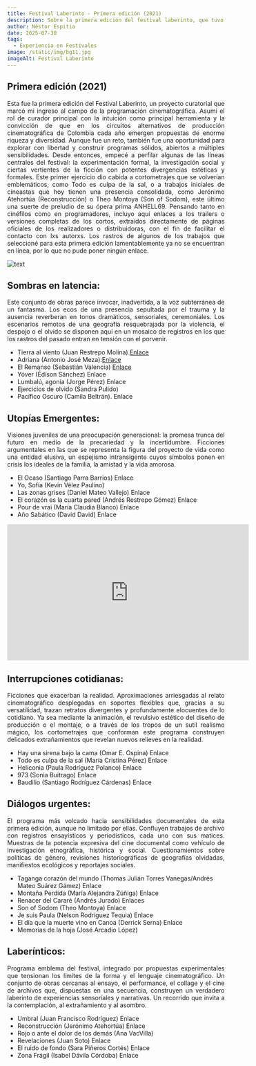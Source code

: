 ```yaml
---
title: Festival Laberinto - Primera edición (2021)
description: Sobre la primera edición del festival laberinto, que tuvo lugar en el 2021.
author: Néstor Espitia
date: 2025-07-30
tags:
  - Experiencia en Festivales
image: /static/img/bg11.jpg
imageAlt: Festival Laberinto
---
```


## Primera edición (2021)

<p style='text-align: justify;'> Esta fue la primera edición del Festival Laberinto, un proyecto curatorial que marcó mi ingreso al campo de la programación cinematográfica. Asumí el rol de curador principal con la intuición como principal herramienta y la convicción de que en los circuitos alternativos de producción cinematográfica de Colombia cada año emergen propuestas de enorme riqueza y diversidad. Aunque fue un reto, también fue una oportunidad para explorar con libertad y construir programas sólidos, abiertos a múltiples sensibilidades. Desde entonces, empecé a perfilar algunas de las líneas centrales del festival: la experimentación formal, la investigación social y ciertas vertientes de la ficción con potentes divergencias estéticas y formales. Este primer ejercicio dio cabida a cortometrajes que se volverían emblemáticos, como Todo es culpa de la sal, o a trabajos iniciales de cineastas que hoy tienen una presencia consolidada, como Jerónimo Atehortúa (Reconstrucción) o Theo Montoya (Son of Sodom), este último una suerte de preludio de su ópera prima ANHELL69. Pensando tanto en cinéfilos como en programadores, incluyo aquí enlaces a los trailers o versiones completas de los cortos, extraídos directamente de páginas oficiales de los realizadores o distribuidoras, con el fin de facilitar el contacto con lxs autorxs. Los rastros de algunos de los trabajos que seleccioné para esta primera edición lamentablemente ya no se encuentran en línea, por lo que no pude poner ningún enlace.</p>

![text](/images/cartel.png)

## Sombras en latencia:

<p style='text-align: justify;'> 
Este conjunto de obras parece invocar, inadvertida, a la voz subterránea de un fantasma. Los ecos de una presencia sepultada por el trauma y la ausencia reverberan en tonos dramáticos, sensoriales, ceremoniales. Los escenarios remotos de una geografía resquebrajada por la violencia, el despojo o el olvido se disponen aquí en un mosaico de registros en los que los rastros del pasado entran en tensión con el porvenir.</p>

- Tierra al viento (Juan Restrepo Molina).<a href="https://www.youtube.com/watch?v=a0DAWeJ1hp0&ab_channel=Doc%3Aco-Elrugidodelcinelatinoamericano" target="_blank">Enlace</a>
- Adriana (Antonio José Meza):[Enlace](https://www.youtube.com/watch?v=a0DAWeJ1hp0target="_blank")
- El Remanso (Sebastián Valencia) <a href="https://www.youtube.com/watch?v=a0DAWeJ1hp0&ab_channel=Doc%3Aco-Elrugidodelcinelatinoamericano" target="_blank">Enlace</a>
- Yóver (Édison Sánchez) Enlace
- Lumbalú, agonía (Jorge Pérez) Enlace
- Ejercicios de olvido (Sandra Pulido)
- Pacífico Oscuro (Camila Beltrán). Enlace

## Utopías Emergentes:

<p style='text-align: justify;'> 
Visiones juveniles de una preocupación generacional: la promesa trunca del futuro en medio de la precariedad y la incertidumbre. Ficciones argumentales en las que se representa la figura del proyecto de vida como una entidad elusiva, un espejismo intransigente cuyos símbolos ponen en crisis los ideales de la familia, la amistad y la vida amorosa.</p>

- El Ocaso (Santiago Parra Barrios) Enlace
- Yo, Sofía (Kevin Vélez Paulino)
- Las zonas grises (Daniel Mateo Vallejo) Enlace
- El corazón es la cuarta pared (Andrés Restrepo Gómez) Enlace
- Pour de vrai (María Claudia Blanco) Enlace
- Año Sabático (David David) Enlace

<p style="text-align:center;">
<iframe width="560" height="315" src="https://www.youtube.com/embed/m2X4kPcOfss?si=zp7mjAIdnpwzAeZQ" title="YouTube video player" frameborder="0" allow="accelerometer; autoplay; clipboard-write; encrypted-media; gyroscope; picture-in-picture; web-share" referrerpolicy="strict-origin-when-cross-origin" allowfullscreen></iframe>
</p>

## Interrupciones cotidianas:

<p style='text-align: justify;'> 
Ficciones que exacerban la realidad. Aproximaciones arriesgadas al relato cinematográfico desplegadas en soportes flexibles que, gracias a su versatilidad, trazan retratos divergentes y profundamente elocuentes de lo cotidiano. Ya sea mediante la animación, el revulsivo estético del diseño de producción o el montaje, o a través de los tropos de un sutil realismo mágico, los cortometrajes que conforman este programa construyen delicados extrañamientos que revelan nuevos relieves en la realidad.</p>

- Hay una sirena bajo la cama (Omar E. Ospina) Enlace
- Todo es culpa de la sal (María Cristina Pérez) Enlace
- Heliconia (Paula Rodríguez Polanco) Enlace
- 973 (Sonia Buitrago) Enlace
- Baudilio (Santiago Rodríguez Cárdenas) Enlace

## Diálogos urgentes:

<p style='text-align: justify;'> El programa más volcado hacia sensibilidades documentales de esta primera edición, aunque no limitado por ellas. Confluyen trabajos de archivo con registros ensayísticos y periodísticos, cada uno con sus matices. Muestras de la potencia expresiva del cine documental como vehículo de investigación etnográfica, histórica y social. Cuestionamientos sobre políticas de género, revisiones historiográficas de geografías olvidadas, manifiestos ecológicos y reportajes sociales.</p>

- Taganga corazón del mundo (Thomas Julián Torres Vanegas/Andrés Mateo Suárez Gámez) Enlace
- Montaña Perdida (María Alejandra Zúñiga) Enlace
- Renacer del Cararé (Andrés Jurado) Enlaces
- Son of Sodom (Theo Montoya) Enlace
- Je suis Paula (Nelson Rodríguez Tequia) Enlace
- El día que la muerte vino en Canoa (Derrick Serna) Enlace
- Memorias de la hoja (José Arcadio López)

## Laberínticos:

<p style='text-align: justify;'> Programa emblema del festival, integrado por propuestas experimentales que tensionan los límites de la forma y el lenguaje cinematográfico. Un conjunto de obras cercanas al ensayo, el performance, el collage y el cine de archivos que, dispuestas en una secuencia, construyen un verdadero laberinto de experiencias sensoriales y narrativas. Un recorrido que invita a la contemplación, al extrañamiento y al asombro.</p>

- Umbral (Juan Francisco Rodríguez) Enlace
- Reconstrucción (Jerónimo Atehortúa) Enlace
- Rojo o ante el dolor de los demás (Ana VacVilla)
- Revelaciones (Juan Soto) Enlace
- El ruido de fondo (Sara Piñeros Cortés) Enlace
- Zona Frágil (Isabel Dávila Córdoba) Enlace

